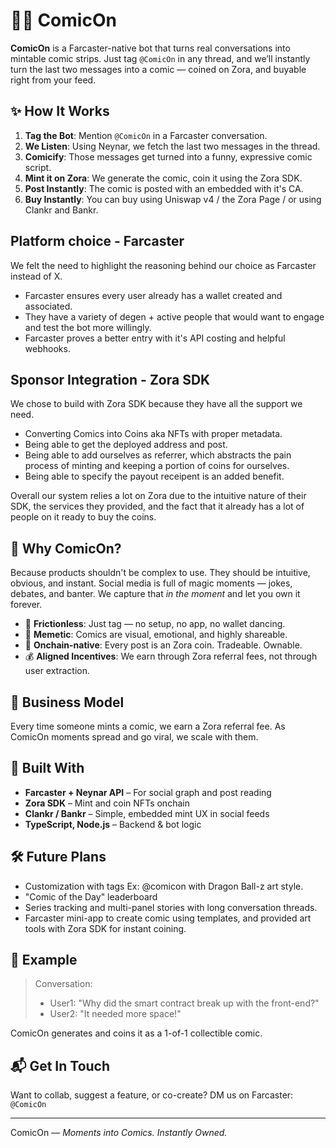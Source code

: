 # 🦸‍♂️ ComicOn

**ComicOn** is a Farcaster-native bot that turns real conversations into mintable comic strips. Just tag `@ComicOn` in any thread, and we’ll instantly turn the last two messages into a comic — coined on Zora, and buyable right from your feed.

## ✨ How It Works

1. **Tag the Bot**: Mention `@ComicOn` in a Farcaster conversation.
2. **We Listen**: Using Neynar, we fetch the last two messages in the thread.
3. **Comicify**: Those messages get turned into a funny, expressive comic script.
4. **Mint it on Zora**: We generate the comic, coin it using the Zora SDK.
5. **Post Instantly**: The comic is posted with an embedded with it's CA.
6. **Buy Instantly**: You can buy using Uniswap v4 / the Zora Page / or using Clankr and Bankr.

## Platform choice - Farcaster

We felt the need to highlight the reasoning behind our choice as Farcaster instead of X.

- Farcaster ensures every user already has a wallet created and associated.
- They have a variety of degen + active people that would want to engage and test the bot more willingly.
- Farcaster proves a better entry with it's API costing and helpful webhooks.

## Sponsor Integration - Zora SDK

We chose to build with Zora SDK because they have all the support we need.

- Converting Comics into Coins aka NFTs with proper metadata.
- Being able to get the deployed address and post.
- Being able to add ourselves as referrer, which abstracts the pain process of minting and keeping a portion of coins for ourselves.
- Being able to specify the payout receipent is an added benefit.

Overall our system relies a lot on Zora due to the intuitive nature of their SDK, the services they provided, and the fact that it already has a lot of people on it ready to buy the coins.

## 🎯 Why ComicOn?

Because products shouldn't be complex to use. They should be intuitive, obvious, and instant. Social media is full of magic moments — jokes, debates, and banter. We capture that *in the moment* and let you own it forever.

- 🧠 **Frictionless**: Just tag — no setup, no app, no wallet dancing.
- 🎨 **Memetic**: Comics are visual, emotional, and highly shareable.
- 💸 **Onchain-native**: Every post is an Zora coin. Tradeable. Ownable.
- 💰 **Aligned Incentives**: We earn through Zora referral fees, not through user extraction.

## 💼 Business Model

Every time someone mints a comic, we earn a Zora referral fee. As ComicOn moments spread and go viral, we scale with them.

## 🤝 Built With

- **Farcaster + Neynar API** – For social graph and post reading
- **Zora SDK** – Mint and coin NFTs onchain
- **Clankr / Bankr** – Simple, embedded mint UX in social feeds
- **TypeScript, Node.js** – Backend & bot logic

## 🛠️ Future Plans

- Customization with tags  Ex: @comicon with Dragon Ball-z art style.
- "Comic of the Day" leaderboard
- Series tracking and multi-panel stories with long conversation threads.
- Farcaster mini-app to create comic using templates, and provided art tools with Zora SDK for instant coining.

## 📸 Example

> Conversation:
> - User1: "Why did the smart contract break up with the front-end?"
> - User2: "It needed more space!"

ComicOn generates and coins it as a 1-of-1 collectible comic.

## 📬 Get In Touch

Want to collab, suggest a feature, or co-create?
DM us on Farcaster: `@ComicOn`

---

ComicOn — *Moments into Comics. Instantly Owned.*
